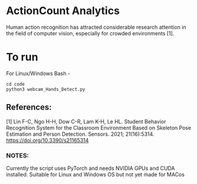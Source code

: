 # ActionCount Analytics


Human action recognition has attracted considerable research attention in the field of computer vision, especially for crowded environments [1].

# To run
For Linux/Windows Bash - 
```
cd code
python3 webcam_Hands_Detect.py
```



## References:

[1] Lin F-C, Ngo H-H, Dow C-R, Lam K-H, Le HL. Student Behavior Recognition System for the Classroom Environment Based on Skeleton Pose Estimation and Person Detection. Sensors. 2021; 21(16):5314. https://doi.org/10.3390/s21165314

### NOTES:

Currently the script uses PyTorch and needs NVIDIA GPUs and CUDA installed. Suitable for Linux and Windows OS but not yet made for MACos
